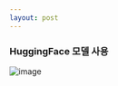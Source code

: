 ```yaml
---
layout: post
---
```



### HuggingFace 모델 사용 

![image](https://github.com/user-attachments/assets/02402c56-2d3a-48b6-8613-d504d1b1bced)
